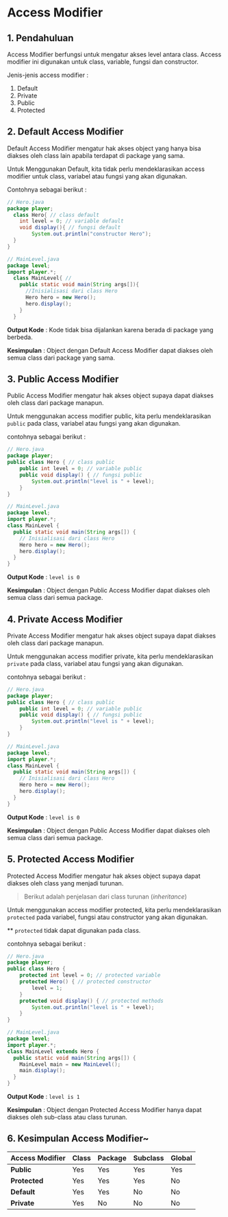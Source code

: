 # Access Modifier

## 1. Pendahuluan
Access Modifier berfungsi untuk mengatur akses level antara class. 
Access modifier ini digunakan untuk class, variable, fungsi dan constructor.

Jenis-jenis access modifier :
1. Default
2. Private
3. Public
4. Protected

## 2. Default Access Modifier
Default Access Modifier mengatur hak akses object yang hanya bisa diakses oleh class lain apabila terdapat di package yang sama.

Untuk Menggunakan Default, kita tidak perlu mendeklarasikan access modifier untuk class, variabel atau fungsi yang akan digunakan. 

Contohnya sebagai berikut :

```java
// Hero.java
package player;
  class Hero{ // class default
    int level = 0; // variable default
    void display(){ // fungsi default
        System.out.println("constructor Hero");
  }
}

// MainLevel.java
package level;
import player.*;
  class MainLevel{ //
    public static void main(String args[]){
      //Inisialisasi dari class Hero
      Hero hero = new Hero();
      hero.display();
    }
  }
```

**Output Kode** : Kode tidak bisa dijalankan karena berada di package yang berbeda.

**Kesimpulan** : Object dengan Default Access Modifier dapat diakses oleh semua class dari package yang sama.

## 3. Public Access Modifier
Public Access Modifier mengatur hak akses object supaya dapat diakses oleh class dari package manapun.

Untuk menggunakan access modifier public, kita perlu mendeklarasikan `public` pada class, variabel atau fungsi yang akan digunakan.

contohnya sebagai berikut :

```java
// Hero.java
package player;
public class Hero { // class public
    public int level = 0; // variable public
    public void display() { // fungsi public
        System.out.println("level is " + level);
    }
}

// MainLevel.java
package level;
import player.*;
class MainLevel {
  public static void main(String args[]) {
    // Inisialisasi dari class Hero
    Hero hero = new Hero();
    hero.display();
  }
}
```
**Output Kode** :
```level is 0```

**Kesimpulan** : Object dengan Public Access Modifier dapat diakses oleh semua class dari semua package.

## 4. Private Access Modifier
Private Access Modifier mengatur hak akses object supaya dapat diakses oleh class dari package manapun.

Untuk menggunakan access modifier private, kita perlu mendeklarasikan `private` pada class, variabel atau fungsi yang akan digunakan.

contohnya sebagai berikut :

```java
// Hero.java
package player;
public class Hero { // class public
    public int level = 0; // variable public
    public void display() { // fungsi public
        System.out.println("level is " + level);
    }
}

// MainLevel.java
package level;
import player.*;
class MainLevel {
  public static void main(String args[]) {
    // Inisialisasi dari class Hero
    Hero hero = new Hero();
    hero.display();
  }
}
```
**Output Kode** :
```level is 0```

**Kesimpulan** : Object dengan Public Access Modifier dapat diakses oleh semua class dari semua package.

## 5. Protected Access Modifier
Protected Access Modifier mengatur hak akses object supaya dapat diakses oleh class yang menjadi turunan.

> Berikut adalah penjelasan dari class turunan (*inheritance*)

Untuk menggunakan access modifier protected, kita perlu mendeklarasikan `protected` pada variabel, fungsi atau constructor yang akan digunakan.

** ``protected`` tidak dapat digunakan pada class.

contohnya sebagai berikut :

```java
// Hero.java
package player;
public class Hero {
    protected int level = 0; // protected variable
    protected Hero() { // protected constructor
        level = 1;
    }
    protected void display() { // protected methods
        System.out.println("level is " + level);
    }
}

// MainLevel.java
package level;
import player.*;
class MainLevel extends Hero {
  public static void main(String args[]) {
    MainLevel main = new MainLevel();
    main.display();
  }
}
```
**Output Kode** :
```level is 1```

**Kesimpulan** : Object dengan Protected Access Modifier hanya dapat diakses oleh sub-class atau class turunan.

## 6. Kesimpulan Access Modifier~

Access Modifier | Class | Package | Subclass | Global
------------ | ------------ | ------------ | ------------ | ------------
**Public** | Yes | Yes | Yes |Yes
**Protected** | Yes | Yes | Yes | No
**Default** | Yes | Yes | No | No
**Private** | Yes | No | No | No
